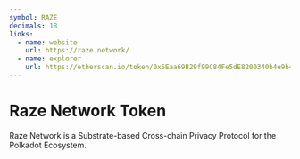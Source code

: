 ```yaml
---
symbol: RAZE
decimals: 18
links:
  - name: website
    url: https://raze.network/
  - name: explorer
    url: https://etherscan.io/token/0x5Eaa69B29f99C84Fe5dE8200340b4e9b4Ab38EaC
---
```


# Raze Network Token

Raze Network is a Substrate-based Cross-chain Privacy Protocol for the Polkadot Ecosystem.

